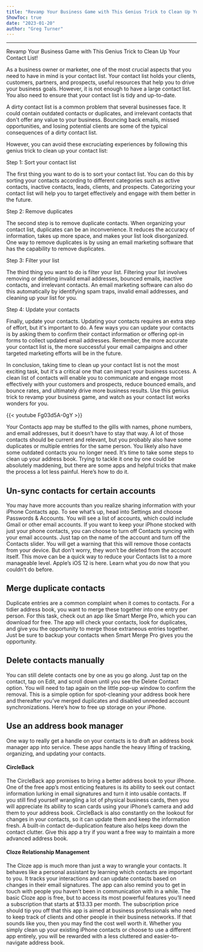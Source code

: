 ```yaml
---
title: "Revamp Your Business Game with This Genius Trick to Clean Up Your Contact List!"
ShowToc: true 
date: "2023-01-20"
author: "Greg Turner"
---
```

*****
Revamp Your Business Game with This Genius Trick to Clean Up Your Contact List!

As a business owner or marketer, one of the most crucial aspects that you need to have in mind is your contact list. Your contact list holds your clients, customers, partners, and prospects, useful resources that help you to drive your business goals. However, it is not enough to have a large contact list. You also need to ensure that your contact list is tidy and up-to-date.

A dirty contact list is a common problem that several businesses face. It could contain outdated contacts or duplicates, and irrelevant contacts that don't offer any value to your business. Bouncing back emails, missed opportunities, and losing potential clients are some of the typical consequences of a dirty contact list.

However, you can avoid these excruciating experiences by following this genius trick to clean up your contact list:

Step 1: Sort your contact list

The first thing you want to do is to sort your contact list. You can do this by sorting your contacts according to different categories such as active contacts, inactive contacts, leads, clients, and prospects. Categorizing your contact list will help you to target effectively and engage with them better in the future.

Step 2: Remove duplicates

The second step is to remove duplicate contacts. When organizing your contact list, duplicates can be an inconvenience. It reduces the accuracy of information, takes up more space, and makes your list look disorganized. One way to remove duplicates is by using an email marketing software that has the capability to remove duplicates.

Step 3: Filter your list

The third thing you want to do is filter your list. Filtering your list involves removing or deleting invalid email addresses, bounced emails, inactive contacts, and irrelevant contacts. An email marketing software can also do this automatically by identifying spam traps, invalid email addresses, and cleaning up your list for you.

Step 4: Update your contacts

Finally, update your contacts. Updating your contacts requires an extra step of effort, but it's important to do. A few ways you can update your contacts is by asking them to confirm their contact information or offering opt-in forms to collect updated email addresses. Remember, the more accurate your contact list is, the more successful your email campaigns and other targeted marketing efforts will be in the future.

In conclusion, taking time to clean up your contact list is not the most exciting task, but it's a critical one that can impact your business success. A clean list of contacts will enable you to communicate and engage most effectively with your customers and prospects, reduce bounced emails, and bounce rates, and ultimately drive more business results. Use this genius trick to revamp your business game, and watch as your contact list works wonders for you.

{{< youtube Fg03d5A-0gY >}} 



Your Contacts app may be stuffed to the gills with names, phone numbers, and email addresses, but it doesn’t have to stay that way. A lot of those contacts should be current and relevant, but you probably also have some duplicates or multiple entries for the same person.
You likely also have some outdated contacts you no longer need.
It’s time to take some steps to clean up your address book. Trying to tackle it one by one could be absolutely maddening, but there are some apps and helpful tricks that make the process a lot less painful. Here’s how to do it.

 
## Un-sync contacts for certain accounts


You may have more accounts than you realize sharing information with your iPhone Contacts app. To see what’s up, head into Settings and choose Passwords & Accounts. You will see a list of accounts, which could include Gmail or other email accounts.
If you want to keep your iPhone stocked with just your phone contacts, you can choose to turn off Contacts syncing with your email accounts. Just tap on the name of the account and turn off the Contacts slider. 
You will get a warning that this will remove those contacts from your device. But don’t worry, they won’t be deleted from the account itself. This move can be a quick way to reduce your Contacts list to a more manageable level.
Apple’s iOS 12 is here. Learn what you do now that you couldn’t do before.

 
## Merge duplicate contacts


Duplicate entries are a common complaint when it comes to contacts. For a tidier address book, you want to merge these together into one entry per person. For this task, check out an app like Smart Merge Pro, which you can download for free. 
The app will check your contacts, look for duplicates, and give you the opportunity to merge those extraneous entries together. Just be sure to backup your contacts when Smart Merge Pro gives you the opportunity.

 
## Delete contacts manually


You can still delete contacts one by one as you go along. Just tap on the contact, tap on Edit, and scroll down until you see the Delete Contact option. You will need to tap again on the little pop-up window to confirm the removal. 
This is a simple option for spot-cleaning your address book here and thereafter you’ve merged duplicates and disabled unneeded account synchronizations.
Here’s how to free up storage on your iPhone.

 
## Use an address book manager


One way to really get a handle on your contacts is to draft an address book manager app into service. These apps handle the heavy lifting of tracking, organizing, and updating your contacts.

 
#### CircleBack 


The CircleBack app promises to bring a better address book to your iPhone. One of the free app’s most enticing features is its ability to seek out contact information lurking in email signatures and turn it into usable contacts. If you still find yourself wrangling a lot of physical business cards, then you will appreciate its ability to scan cards using your iPhone’s camera and add them to your address book.
CircleBack is also constantly on the lookout for changes in your contacts, so it can update them and keep the information fresh. A built-in contact de-duplication feature also helps keep down the contact clutter. Give this app a try if you want a free way to maintain a more advanced address book.

 
#### Cloze Relationship Management


The Cloze app is much more than just a way to wrangle your contacts. It behaves like a personal assistant by learning which contacts are important to you. It tracks your interactions and can update contacts based on changes in their email signatures. The app can also remind you to get in touch with people you haven’t been in communication with in a while.
The basic Cloze app is free, but to access its most powerful features you’ll need a subscription that starts at $13.33 per month. The subscription price should tip you off that this app is aimed at business professionals who need to keep track of clients and other people in their business networks. If that sounds like you, then you may find the cost well worth it.
Whether you simply clean up your existing iPhone contacts or choose to use a different app entirely, you will be rewarded with a less cluttered and easier-to-navigate address book.





